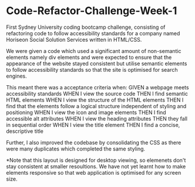 # Code-Refactor-Challenge-Week-1
First Sydney University coding bootcamp challenge, consisting of refactoring code to follow accessibility standards for a company named Horiseon Social Solution Services written in HTML/CSS.

We were given a code which used a significant amount of non-semantic elements namely div elements and were expected to ensure that the appearance of the website stayed consistent but utilise semantic elements to follow accessibility standards so that the site is optimised for search engines. 

This meant there was a acceptance criteria when:
GIVEN a webpage meets accessibility standards
WHEN I view the source code
THEN I find semantic HTML elements
WHEN I view the structure of the HTML elements
THEN I find that the elements follow a logical structure independent of styling and positioning
WHEN I view the icon and image elements
THEN I find accessible alt attributes
WHEN I view the heading attributes
THEN they fall in sequential order
WHEN I view the title element
THEN I find a concise, descriptive title

Further, I also improved the codebase by consolidating the CSS as there were many duplicates which completed the same styling. 

*Note that this layout is designed for desktop viewing, so elemenets don't stay consistent at smaller resoultions. We have not yet learnt how to make elements responsive so that web application is optimised for any screen size.
